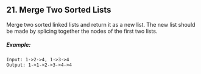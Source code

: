 ## 21. Merge Two Sorted Lists
Merge two sorted linked lists and return it as a new list. The new list should be made by splicing together the nodes of the first two lists.

##### Example:
```
Input: 1->2->4, 1->3->4
Output: 1->1->2->3->4->4
```